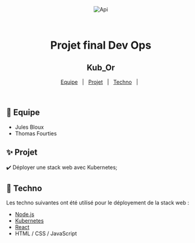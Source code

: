 <div align="center" id="top"> 
  <img src="./.github/app.gif" alt="Api" />

  &#xa0;

</div>

<h1 align="center">Projet final Dev Ops</h1>

<!-- Status -->

<h2 align="center">Kub_Or</h2>

<p align="center">
  <a href="#-equipe">Equipe</a> &#xa0; | &#xa0; 
  <a href="#-projet">Projet</a> &#xa0; | &#xa0;
  <a href="#-techno">Techno</a> &#xa0; | &#xa0;
</p>

<br>

## 🎯 Equipe ##

<ul>
  <li>Jules Bloux</li>
  <li>Thomas Fourties</li>
</ul>

## ✨ Projet ##

:heavy_check_mark: Déployer une stack web avec Kubernetes;

## 🚀 Techno ##

Les techno suivantes ont été utilisé pour le déployement de la stack web :

- [Node.js](https://nodejs.org/en/)
- [Kubernetes](https://kubernetes.io/fr/)
- [React](https://fr.reactjs.org/)
- HTML / CSS / JavaScript
  

